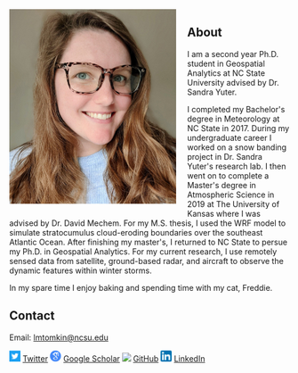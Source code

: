<img src="./imgs/headshot_cropped.JPG" style="float:left;margin:0 20px 10px 0" width="300">

## About

I am a second year Ph.D. student in Geospatial Analytics at NC State University advised by Dr. Sandra Yuter.

I completed my Bachelor's degree in Meteorology at NC State in 2017. During my undergraduate career I worked on a snow banding project in Dr. Sandra Yuter's research lab. I then went on to complete a Master's degree in Atmospheric Science in 2019 at The University of Kansas where I was advised by Dr. David Mechem. For my M.S. thesis, I used the WRF model to simulate stratocumulus cloud-eroding boundaries over the southeast Atlantic Ocean. After finishing my master's, I returned to NC State to persue my Ph.D. in Geospatial Analytics. For my current research, I use remotely sensed data from satellite, ground-based radar, and aircraft to observe the dynamic features within winter storms.

In my spare time I enjoy baking and spending time with my cat, Freddie.


## Contact 

Email: [lmtomkin@ncsu.edu](lmtomkin@ncsu.edu) 

<img src="./imgs/twitter.png" width="20"> [Twitter](https://twitter.com/lauratomkinsWX) 
<img src="./imgs/gscholar.png" width="20"> [Google Scholar](https://scholar.google.com/citations?user=tJl0fHYAAAAJ&hl=en&oi=ao)
<img src="https://github.com/favicon.ico" width="20"> [GitHub](https://github.com/lauratomkins)
<img src="./imgs/linkedin.png" width="20"> [LinkedIn](https://www.linkedin.com/in/laura-tomkins/)
